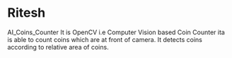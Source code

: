 # Ritesh
AI_Coins_Counter
It is OpenCV i.e Computer Vision based Coin Counter ita is able to count coins which are at front of camera.
It detects coins according to relative area of coins.

